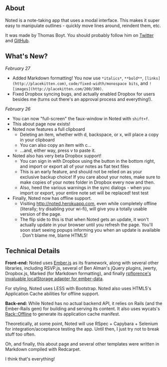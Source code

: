 ## About

Noted is a note-taking app that uses a modal interface. This makes it super easy to manipulate outlines - quickly move lines around, reindent them, etc.

It was made by Thomas Boyt. You should probably follow him on [Twitter](https://twitter.com/thomasaboyt) and [GitHub](https://github.com/thomasboyt).

## What's New?

*February 27*

* Added Markdown formatting! You now use `*italics*`, `**bold**`, `[links](http://placekitten.com)`, ``code/fixed-width/monospace bits``, and `![images](http://placekitten.com/200/300)`.
* Fixed Dropbox syncing bugs, and actually enabled Dropbox for users besides me (turns out there's an approval process and everything!).

*February 26*

* You can now "full-screen" the faux-window in Noted with `shift+f`.
* This about page now exists!
* Noted now features a full clipboard
    * Deleting an item, whether with d, backspace, or x, will place a copy in your clipboard
    * You can also copy an item with c...
    * ...and, either way, press v to paste it.
* Noted also has very beta Dropbox support!
    * You can sign in with Dropbox using the button in the bottom right, and import or export all of your notes as flat text files
    * This is an early feature, and should not be relied on as your exclusive backup choice! If you care about your notes, make sure to make copies of your notes folder in Dropbox every now and then.
    * Also, heed the various warnings in the sync dialogs - when you import or export, your entire note set will be replaced! test test
* Finally, Noted now has offline support.
    * Visiting http://noted.herokuapp.com, even while completely offline (literally; try disabling your wi-fi), will give you a totally usable version of the page.
    * The flip side to this is that when Noted gets an update, it won't actually update in your browser until you refresh the page. You'll soon start seeing popups informing you when an update is available . Don't blame me, blame HTML5!

## Technical Details

**Front-end:** Noted uses [Ember.js](http://emberjs.com) as its framework, along with several other libraries, including RSVP.js, several of Ben Alman's jQuery plugins, jwerty, Dropbox.js, Marked (for Markdown formatting), and finally [rpflorence's invaluable localStorage adapter for ember-data](https://github.com/rpflorence/ember-localstorage-adapter). 

For styling, Noted uses LESS with Bootstrap. Noted also uses HTML5's Application Cache abilities for offline support.

**Back-end:** While Noted has no actual backend API, it relies on Rails (and the Ember-Rails gem) for building and serving its content. It also uses wycats's [Rack::Offline](https://github.com/wycats/rack-offline) to generate its application cache manifest.

Theoretically, at some point, Noted will use RSpec + Capybara + Selenium for integration/acceptance testing the app. Until then, I just try not to break stuff too often.

Oh, and finally, this about page and several other templates were written in Markdown compiled with Redcarpet.

I think that's everything!